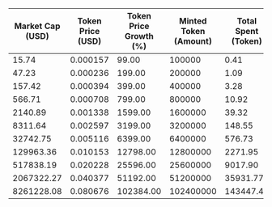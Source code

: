 | Market Cap (USD) | Token Price (USD) | Token Price Growth (%) | Minted Token (Amount) | Total Spent (Token) | Author Revenue (USD) | Platform Mint Fee (USD) |
|------------------|-------------------|------------------------|-----------------------|--------------------|-------------------------|-------------------------|
| 15.74 | 0.000157 | 99.00 | 100000 | 0.41 | 0.35 | 0.04 |
| 47.23 | 0.000236 | 199.00 | 200000 | 1.09 | 0.94 | 0.09 |
| 157.42 | 0.000394 | 399.00 | 400000 | 3.28 | 2.83 | 0.28 |
| 566.71 | 0.000708 | 799.00 | 800000 | 10.92 | 9.45 | 0.94 |
| 2140.89 | 0.001338 | 1599.00 | 1600000 | 39.32 | 34.00 | 3.40 |
| 8311.64 | 0.002597 | 3199.00 | 3200000 | 148.55 | 128.45 | 12.85 |
| 32742.75 | 0.005116 | 6399.00 | 6400000 | 576.73 | 498.70 | 49.87 |
| 129963.36 | 0.010153 | 12798.00 | 12800000 | 2271.95 | 1964.56 | 196.46 |
| 517838.19 | 0.020228 | 25596.00 | 25600000 | 9017.90 | 7797.80 | 779.78 |
| 2067322.27 | 0.040377 | 51192.00 | 51200000 | 35931.77 | 31070.29 | 3107.03 |
| 8261228.08 | 0.080676 | 102384.00 | 102400000 | 143447.43 | 124039.33 | 12403.93 |
